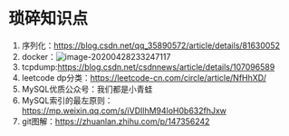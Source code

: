 # 琐碎知识点
1. 序列化：https://blog.csdn.net/qq_35890572/article/details/81630052
2. docker：![image-20200428233247117](https://tva1.sinaimg.cn/large/007S8ZIlgy1gggjombgj3j31iq0qgqa0.jpg)
3. tcpdump:https://blog.csdn.net/csdnnews/article/details/107096589
4. leetcode dp分类：https://leetcode-cn.com/circle/article/NfHhXD/
5. MySQL优质公众号：我们都是小青蛙
6. MySQL索引的最左原则：https://mp.weixin.qq.com/s/iVDIlhM94loH0b632fhJxw
7. git图解：https://zhuanlan.zhihu.com/p/147356242
